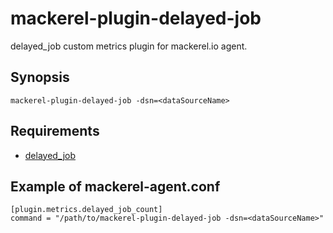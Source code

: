 mackerel-plugin-delayed-job
===========================

delayed\_job custom metrics plugin for mackerel.io agent.

## Synopsis

    mackerel-plugin-delayed-job -dsn=<dataSourceName>

## Requirements

- [delayed_job](https://rubygems.org/gems/delayed_job)

## Example of mackerel-agent.conf


    [plugin.metrics.delayed_job_count]
    command = "/path/to/mackerel-plugin-delayed-job -dsn=<dataSourceName>"
